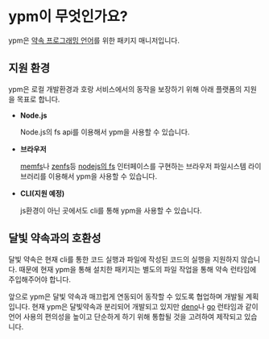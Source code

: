 # ypm이 무엇인가요?

ypm은 [약속 프로그래밍 언어](https://dalbit-yaksok.postica.app/)를 위한 패키지
매니저입니다.

## 지원 환경

ypm은 로컬 개발환경과 호랑 서비스에서의 동작을 보장하기 위해 아래 플랫폼의
지원을 목표로 합니다.

- **Node.js**

  Node.js의 fs api를 이용해서 ypm을 사용할 수 있습니다.
- **브라우저**

  [memfs](https://www.npmjs.com/package/memfs)나
  [zenfs](https://www.npmjs.com/package/@zenfs/core)등
  [nodejs의 fs](https://nodejs.org/api/fs.html) 인터페이스를 구현하는 브라우저
  파일시스템 라이브러리를 이용해서 ypm을 사용할 수 있습니다.
- **CLI(지원 예정)**

  js환경이 아닌 곳에서도 cli를 통해 ypm을 사용할 수 있습니다.

## 달빛 약속과의 호환성

달빛 약속은 현재 cli를 통한 코드 실행과 파일에 작성된 코드의 실행을 지원하지
않습니다. 때문에 현재 ypm을 통해 설치한 패키지는 별도의 파일 작업을 통해 약속
런타임에 주입해주어야 합니다.

앞으로 ypm은 달빛 약속과 매끄럽게 연동되어 동작할 수 있도록 협업하며 개발될
계획입니다. 현재 ypm은 달빛약속과 분리되어 개발되고 있지만
[deno](https://deno.com/)나 [go](https://go.dev/) 런타임과 같이 언어 사용의
편의성을 높이고 단순하게 하기 위해 통합될 것을 고려하여 제작되고 있습니다.
